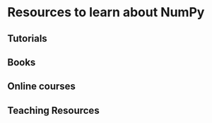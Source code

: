 # Resources to learn about NumPy

## Tutorials


## Books


## Online courses


## Teaching Resources

